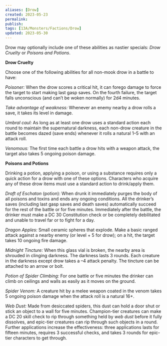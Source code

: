 ```yaml
---
aliases: [Drow]
created: 2023-05-23
permalink: 
publish: 
tags: [13A/Monsters/Factions/Drow]
updated: 2023-05-30
---
```


Drow may optionally include one of these abilities as nastier specials: *Drow Cruelty* or *Poisons and Potions*.

**Drow Cruelty**

Choose one of the following abilities for all non-mook drow in a battle to have:

*Poisoner:* When the drow scores a critical hit, it can forego damage to force the target to start making last gasp saves. On the fourth failure, the target falls unconscious (and can’t be woken normally) for 2d4 minutes.

*Take advantage of weakness:* Whenever an enemy nearby a drow rolls a save, it takes its level in damage.

*Umbral caul:* As long as at least one drow uses a standard action each round to maintain the supernatural darkness, each non-drow creature in the battle becomes dazed (save ends) whenever it rolls a natural 1–5 with an attack roll.

*Venomous:* The first time each battle a drow hits with a weapon attack, the target also takes 5 ongoing poison damage.

**Poisons and Potions**

Drinking a potion, applying a poison, or using a substance requires only a quick action for a drow with one of these options. Characters who acquire any of these drow items must use a standard action to drink/apply them.

*Draft of Eschaton* (potion): When drunk it immediately purges the body of all poisons and toxins and ends any ongoing conditions. All the drinker’s saves (including last gasp saves and death saves) automatically succeed for the rest of the battle or for five minutes. Immediately after the battle, the drinker must make a DC 30 Constitution check or be completely debilitated and unable to travel far or to fight for a day.

*Dragon Apples:* Small ceramic spheres that explode. Make a basic ranged attack against a nearby enemy (or level + 5 for drow); on a hit, the target takes 10 ongoing fire damage.

*Midnight Tincture:* When this glass vial is broken, the nearby area is shrouded in clinging darkness. The darkness lasts 3 rounds. Each creature in the darkness except drow takes a –4 attack penalty. The tincture can be attached to an arrow or bolt.

*Potion of Spider Climbing:* For one battle or five minutes the drinker can climb on ceilings and walls as easily as it moves on the ground.

*Spider Venom:* A creature hit by a melee weapon coated in the venom takes 5 ongoing poison damage when the attack roll is a natural 16+.

*Web Dust:* Made from desiccated spiders, this dust can hold a door shut or stick an object to a wall for five minutes. Champion-tier creatures can make a DC 20 skill check to rip through something held by *web dust* before it fully dissolves, and epic-tier creatures can rip through such objects in a round. Further applications increase the effectiveness: three applications lasts for fifteen minutes, requires 3 successful checks, and takes 3 rounds for epic-tier characters to get through.